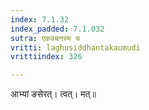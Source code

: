 ```yaml
---
index: 7.1.32
index_padded: 7.1.032
sutra: एकवचनस्य च
vritti: laghusiddhantakaumudi
vrittiindex: 326

---
```

आभ्यां ङसेरत्। त्वत्। मत्॥